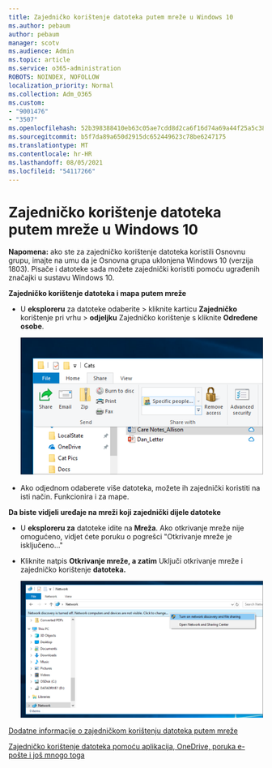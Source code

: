 ```yaml
---
title: Zajedničko korištenje datoteka putem mreže u Windows 10
ms.author: pebaum
author: pebaum
manager: scotv
ms.audience: Admin
ms.topic: article
ms.service: o365-administration
ROBOTS: NOINDEX, NOFOLLOW
localization_priority: Normal
ms.collection: Adm_O365
ms.custom:
- "9001476"
- "3507"
ms.openlocfilehash: 52b398388410eb63c05ae7cdd8d2ca6f16d74a69a44f25a5c38e95bf163e9e02
ms.sourcegitcommit: b5f7da89a650d2915dc652449623c78be6247175
ms.translationtype: MT
ms.contentlocale: hr-HR
ms.lasthandoff: 08/05/2021
ms.locfileid: "54117266"
---
```

# <a name="file-sharing-over-a-network-in-windows-10"></a>Zajedničko korištenje datoteka putem mreže u Windows 10

**Napomena:** ako ste za zajedničko korištenje datoteka koristili Osnovnu grupu, imajte na umu da je Osnovna grupa uklonjena Windows 10 (verzija 1803). Pisače i datoteke sada možete zajednički koristiti pomoću ugrađenih značajki u sustavu Windows 10.

**Zajedničko korištenje datoteka i mapa putem mreže**

- U **eksploreru** za datoteke odaberite > kliknite karticu **Zajedničko** korištenje pri vrhu > **odjeljku** Zajedničko korištenje s kliknite **Određene osobe**.

    ![Zajedničko korištenje datoteke s određenim osobama.](media/share-with-specific-people.png)
          
- Ako odjednom odaberete više datoteka, možete ih zajednički koristiti na isti način. Funkcionira i za mape.

**Da biste vidjeli uređaje na mreži koji zajednički dijele datoteke**

- U **eksploreru za** datoteke idite na **Mreža**. Ako otkrivanje mreže nije omogućeno, vidjet ćete poruku o pogrešci "Otkrivanje mreže je isključeno..."

- Kliknite natpis **Otkrivanje mreže, a zatim** Uključi otkrivanje mreže i zajedničko korištenje **datoteka.**

    ![Uključite otkrivanje mreže i zajedničko korištenje datoteka.](media/turn-on-network-discovery.png)

[Dodatne informacije o zajedničkom korištenju datoteka putem mreže](https://support.microsoft.com/help/4092694/windows-10-file-sharing-over-a-network)

[Zajedničko korištenje datoteka pomoću aplikacija, OneDrive, poruka e-pošte i još mnogo toga](https://support.microsoft.com/help/4027674/windows-10-share-files-in-file-explorer)
